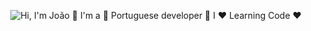 <p align="center">
  <img src="https://media.giphy.com/media/v1.Y2lkPTc5MGI3NjExbG5pdDZwY3AwZ2dicDNzOGx5bjVuaWRmdWZ1bm5xb3J5Y2dhbGp1OSZlcD12MV9pbnRlcm5hbF9naWZfYnlfaWQmY3Q9Zw/rjt36UofHNjVnFENWS/source.gif"  alt="Hi, I'm João 👋 I'm a 🚀 Portuguese developer 🚀 I ❤️ Learning Code ❤️">
</p>
